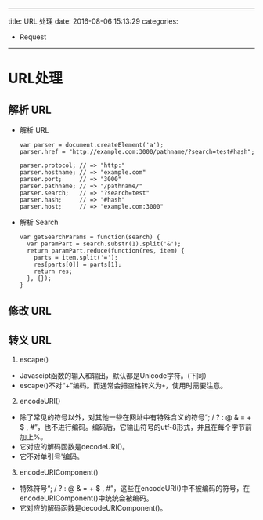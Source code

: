 ----
title: URL 处理
date: 2016-08-06 15:13:29
categories:
- Request
----
# URL处理

## 解析 URL
- 解析 URL
  ```
  var parser = document.createElement('a');    
  parser.href = "http://example.com:3000/pathname/?search=test#hash";    
  
  parser.protocol; // => "http:"    
  parser.hostname; // => "example.com"    
  parser.port;     // => "3000"    
  parser.pathname; // => "/pathname/"    
  parser.search;   // => "?search=test"    
  parser.hash;     // => "#hash"    
  parser.host;     // => "example.com:3000"
  ```
- 解析 Search
  ```
  var getSearchParams = function(search) {
    var paramPart = search.substr(1).split('&');
    return paramPart.reduce(function(res, item) {
      parts = item.split('=');
      res[parts[0]] = parts[1];
      return res;
    }, {});
  }
  ```

## 修改 URL

## 转义 URL

1. escape()
  - Javascipt函数的输入和输出，默认都是Unicode字符。(下同）
  - escape()不对“+”编码。而通常会把空格转义为`+`，使用时需要注意。
2. encodeURI()
  - 除了常见的符号以外，对其他一些在网址中有特殊含义的符号“; / ? : @ & = + $ , #”，也不进行编码。编码后，它输出符号的utf-8形式，并且在每个字节前加上%。
  - 它对应的解码函数是decodeURI()。
  - 它不对单引号'编码。
3. encodeURIComponent()
  - 特殊符号“; / ? : @ & = + $ , #”，这些在encodeURI()中不被编码的符号，在encodeURIComponent()中统统会被编码。
  - 它对应的解码函数是decodeURIComponent()。
